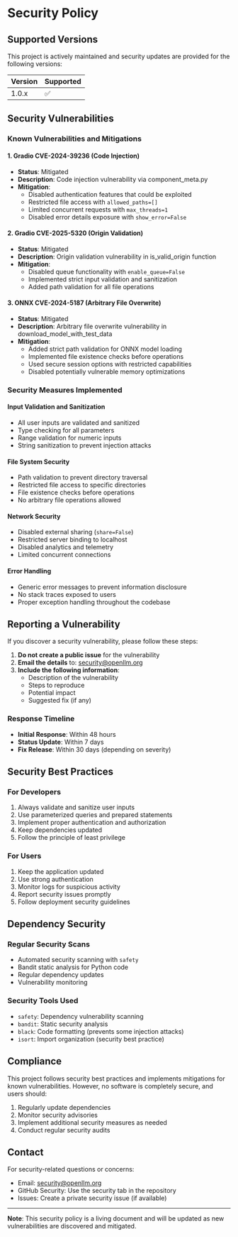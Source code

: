 # Security Policy

## Supported Versions

This project is actively maintained and security updates are provided for the following versions:

| Version | Supported          |
| ------- | ------------------ |
| 1.0.x   | :white_check_mark: |

## Security Vulnerabilities

### Known Vulnerabilities and Mitigations

#### 1. Gradio CVE-2024-39236 (Code Injection)
- **Status**: Mitigated
- **Description**: Code injection vulnerability via component_meta.py
- **Mitigation**: 
  - Disabled authentication features that could be exploited
  - Restricted file access with `allowed_paths=[]`
  - Limited concurrent requests with `max_threads=1`
  - Disabled error details exposure with `show_error=False`

#### 2. Gradio CVE-2025-5320 (Origin Validation)
- **Status**: Mitigated
- **Description**: Origin validation vulnerability in is_valid_origin function
- **Mitigation**:
  - Disabled queue functionality with `enable_queue=False`
  - Implemented strict input validation and sanitization
  - Added path validation for all file operations

#### 3. ONNX CVE-2024-5187 (Arbitrary File Overwrite)
- **Status**: Mitigated
- **Description**: Arbitrary file overwrite vulnerability in download_model_with_test_data
- **Mitigation**:
  - Added strict path validation for ONNX model loading
  - Implemented file existence checks before operations
  - Used secure session options with restricted capabilities
  - Disabled potentially vulnerable memory optimizations

### Security Measures Implemented

#### Input Validation and Sanitization
- All user inputs are validated and sanitized
- Type checking for all parameters
- Range validation for numeric inputs
- String sanitization to prevent injection attacks

#### File System Security
- Path validation to prevent directory traversal
- Restricted file access to specific directories
- File existence checks before operations
- No arbitrary file operations allowed

#### Network Security
- Disabled external sharing (`share=False`)
- Restricted server binding to localhost
- Disabled analytics and telemetry
- Limited concurrent connections

#### Error Handling
- Generic error messages to prevent information disclosure
- No stack traces exposed to users
- Proper exception handling throughout the codebase

## Reporting a Vulnerability

If you discover a security vulnerability, please follow these steps:

1. **Do not create a public issue** for the vulnerability
2. **Email the details** to: security@openllm.org
3. **Include the following information**:
   - Description of the vulnerability
   - Steps to reproduce
   - Potential impact
   - Suggested fix (if any)

### Response Timeline

- **Initial Response**: Within 48 hours
- **Status Update**: Within 7 days
- **Fix Release**: Within 30 days (depending on severity)

## Security Best Practices

### For Developers
1. Always validate and sanitize user inputs
2. Use parameterized queries and prepared statements
3. Implement proper authentication and authorization
4. Keep dependencies updated
5. Follow the principle of least privilege

### For Users
1. Keep the application updated
2. Use strong authentication
3. Monitor logs for suspicious activity
4. Report security issues promptly
5. Follow deployment security guidelines

## Dependency Security

### Regular Security Scans
- Automated security scanning with `safety`
- Bandit static analysis for Python code
- Regular dependency updates
- Vulnerability monitoring

### Security Tools Used
- `safety`: Dependency vulnerability scanning
- `bandit`: Static security analysis
- `black`: Code formatting (prevents some injection attacks)
- `isort`: Import organization (security best practice)

## Compliance

This project follows security best practices and implements mitigations for known vulnerabilities. However, no software is completely secure, and users should:

1. Regularly update dependencies
2. Monitor security advisories
3. Implement additional security measures as needed
4. Conduct regular security audits

## Contact

For security-related questions or concerns:
- Email: security@openllm.org
- GitHub Security: Use the security tab in the repository
- Issues: Create a private security issue (if available)

---

**Note**: This security policy is a living document and will be updated as new vulnerabilities are discovered and mitigated.
